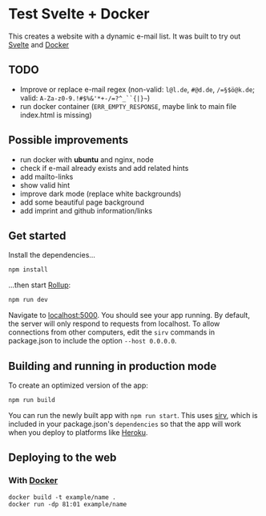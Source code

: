 # Test Svelte + Docker

This creates a website with a dynamic e-mail list. It was built to try out [Svelte](https://svelte.dev/) and [Docker](https://www.docker.com/)

## TODO
- Improve or replace e-mail regex (non-valid: `l@l.de`,  `#@d.de`,  `/=§$ö@k.de`; valid: `A-Za-z0-9.!#$%&'*+-/=?^_``{|}~`)
- run docker container (`ERR_EMPTY_RESPONSE`, maybe link to main file index.html is missing)

## Possible improvements
- run docker with **ubuntu** and nginx, node
- check if e-mail already exists and add related hints
- add mailto-links
- show valid hint
- improve dark mode (replace white backgrounds)
- add some beautiful page background
- add imprint and github information/links

## Get started

Install the dependencies...

```bash
npm install
```

...then start [Rollup](https://rollupjs.org):

```bash
npm run dev
```

Navigate to [localhost:5000](http://localhost:5000). You should see your app running. 
By default, the server will only respond to requests from localhost. To allow connections from other computers, edit the `sirv` commands in package.json to include the option `--host 0.0.0.0`.

## Building and running in production mode

To create an optimized version of the app:

```bash
npm run build
```

You can run the newly built app with `npm run start`. This uses [sirv](https://github.com/lukeed/sirv), which is included in your package.json's `dependencies` so that the app will work when you deploy to platforms like [Heroku](https://heroku.com).

## Deploying to the web

### With [Docker](https://www.docker.com/)
```docker
docker build -t example/name .
docker run -dp 81:01 example/name
```